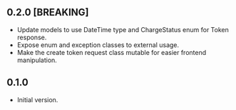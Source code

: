## 0.2.0 [BREAKING]

- Update models to use DateTime type and ChargeStatus enum for Token response.
- Expose enum and exception classes to external usage.
- Make the create token request class mutable for easier frontend manipulation.

## 0.1.0

- Initial version.

